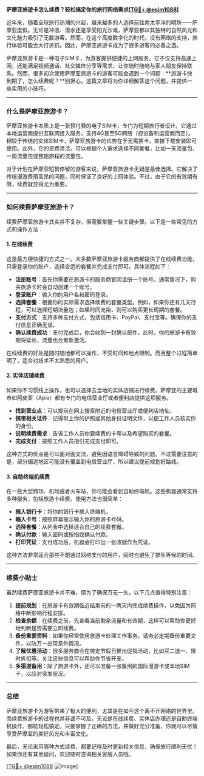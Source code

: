 **萨摩亚旅遊卡怎么续费？轻松搞定你的旅行网络需求[[TG💪+ @esim1088](https://t.me/s/esim1088)]**

近年来，随着全球旅行热潮的兴起，越来越多的人选择前往南太平洋的明珠——萨摩亚度假。无论是冲浪、潜水还是享受阳光沙滩，萨摩亚都以其独特的自然风光和文化魅力吸引了无数游客。然而，在这个高度数字化的时代，没有网络的支持，旅行体验可能会大打折扣。因此，萨摩亚旅游卡成为了很多游客的必备之选。

萨摩亚旅游卡是一种电子SIM卡，为游客提供便捷的上网服务。它不仅支持高速上网，还能满足视频通话、社交媒体分享等需求，让你随时随地与家人朋友保持联系。然而，很多初次使用萨摩亚旅游卡的游客可能会遇到一个问题：**旅游卡快到期了，怎么续费呢？**别担心，这篇文章将为你详细解答这个问题，并提供一些实用的小技巧。

---

### **什么是萨摩亚旅游卡？**

萨摩亚旅游卡本质上是一张预付费的电子SIM卡，专门为短期旅行者设计。它通过本地运营商提供互联网接入服务，支持4G甚至5G网络（视设备和运营商而定）。相较于传统的实体SIM卡，萨摩亚旅游卡的优势在于无需换卡，直接下载安装即可使用。此外，它的资费灵活，可以根据个人需求选择不同套餐，比如一天流量包、一周流量包或整趟旅程的流量包。

对于计划在萨摩亚短暂停留的游客来说，萨摩亚旅游卡无疑是最佳选择。它解决了传统漫游费用高昂的问题，同时保证了良好的上网体验。不过，由于它的有效期有限，续费就显得尤为重要。

---

### **如何续费萨摩亚旅游卡？**

续费萨摩亚旅游卡其实并不复杂，但需要掌握一些关键步骤。以下是一些常见的方式和操作方法：

#### **1. 在线续费**
这是最方便快捷的方式之一。大多数萨摩亚旅游卡服务商都提供了在线续费功能，只需登录你的账户，选择合适的套餐并完成支付即可。具体流程如下：

- **注册账号**：首先你需要在旅游卡的服务商官网注册一个账号。通常情况下，购买旅游卡时会自动创建一个账号。
- **登录账户**：输入你的用户名和密码登录。
- **选择套餐**：根据你的实际需求选择续费的套餐类型。例如，如果你还有几天行程，可以选择短期流量包；如果时间充裕，则可以购买更长周期的套餐。
- **支付方式**：支持多种支付方式，包括信用卡、PayPal、支付宝等。确保你的支付信息正确无误。
- **确认续费成功**：支付完成后，你会收到一封确认邮件。此时，你的旅游卡有效期将延长，流量也会重新激活。

在线续费的好处是随时随地都可以操作，不受时间和地点限制。而且整个过程简单明了，适合对技术不太熟悉的用户。

#### **2. 实体店铺续费**
如果你不习惯线上操作，也可以选择去当地的实体店铺进行续费。萨摩亚的主要城市如阿皮亚（Apia）都有专门的电信营业厅或者便利店提供这项服务。

- **找到营业点**：可以提前在网上搜索附近的电信营业厅或便利店地址。
- **携带相关证件**：记得带上你的护照或其他身份证明文件，以便工作人员核实你的身份。
- **说明续费需求**：告诉工作人员你要续费的卡号以及希望购买的套餐。
- **完成支付**：按照工作人员指引完成支付即可。

这种方式的优点是可以面对面交流，避免因语言障碍导致的问题。不过需要注意的是，部分偏远地区可能没有覆盖到电信营业厅，所以建议提前规划好路线。

#### **3. 自助终端机续费**
在一些大型商场、机场或者火车站，你可能会看到自助终端机。这些机器通常支持多种服务，包括旅游卡续费。使用方法也很简单：

- **插入银行卡**：将你的银行卡插入终端机。
- **输入卡号**：按照屏幕提示输入你的旅游卡号码。
- **选择套餐**：从列表中选择适合自己的续费套餐。
- **确认付款**：输入密码或按指纹确认付款。
- **打印凭证**：支付成功后，机器会打印出一张收据作为凭证。

这种方法非常适合那些不想通过网络支付的用户，同时也避免了排队等候的时间。

---

### **续费小贴士**

虽然续费萨摩亚旅游卡并不难，但为了确保万无一失，以下几点值得特别注意：

1. **提前规划**：在旅游卡有效期临近结束前的一两天内完成续费操作，以免因为网络中断影响行程安排。
2. **检查余额**：在续费之前，先查看当前剩余流量和有效期，这样可以帮助你更好地判断是否需要立即续费。
3. **备份重要资料**：如果你经常使用旅游卡处理工作事务，请务必定期备份重要文件，以防万一出现意外情况。
4. **了解优惠活动**：很多服务商会在特定节假日推出促销活动，比如买二送一、限时折扣等。关注这些信息可以帮助你节省开支。
5. **多渠道备用**：除了旅游卡外，还可以准备一张备用的国际漫游卡或本地SIM卡，以应对突发状况。

---

### **总结**

萨摩亚旅游卡为游客带来了极大的便利，尤其是在如今这个离不开网络的世界里。而续费旅游卡的过程也并非遥不可及，无论是在线续费、实体店办理还是自助终端机操作，都能轻松搞定。只要掌握了正确的方法，并做好充分准备，你就可以尽情享受萨摩亚的美好风光和丰富文化。

最后，无论采用哪种方式续费，都要记得及时更新相关信息，确保旅行顺利无忧！如果你还有其他疑问，欢迎随时咨询相关客服人员哦。

[[TG💪+ @esim1088](https://t.me/s/esim1088) ![Image](https://i.postimg.cc/4NQfJmqS/Snipaste-2025-05-13-00-14-12.png)]